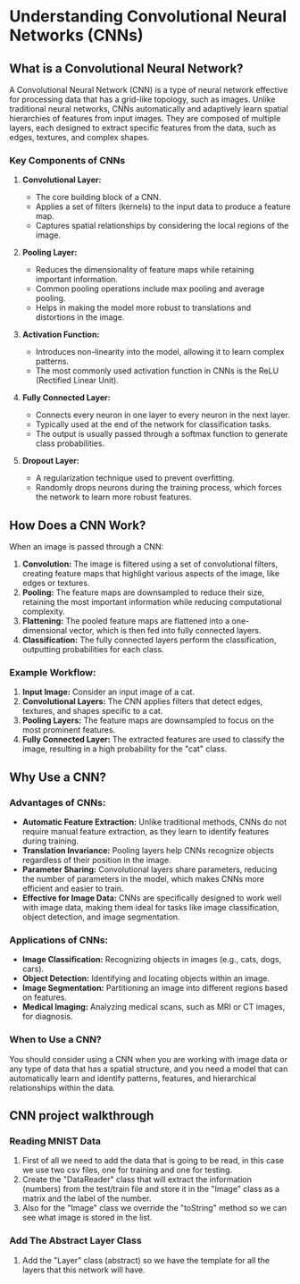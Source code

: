 # Understanding Convolutional Neural Networks (CNNs)

## What is a Convolutional Neural Network?

A Convolutional Neural Network (CNN) is a type of neural network effective for processing data that has a grid-like topology, such as images. Unlike traditional neural networks, CNNs automatically and adaptively learn spatial hierarchies of features from input images. They are composed of multiple layers, each designed to extract specific features from the data, such as edges, textures, and complex shapes.

### Key Components of CNNs

1. **Convolutional Layer:**
   - The core building block of a CNN.
   - Applies a set of filters (kernels) to the input data to produce a feature map.
   - Captures spatial relationships by considering the local regions of the image.

2. **Pooling Layer:**
   - Reduces the dimensionality of feature maps while retaining important information.
   - Common pooling operations include max pooling and average pooling.
   - Helps in making the model more robust to translations and distortions in the image.

3. **Activation Function:**
   - Introduces non-linearity into the model, allowing it to learn complex patterns.
   - The most commonly used activation function in CNNs is the ReLU (Rectified Linear Unit).

4. **Fully Connected Layer:**
   - Connects every neuron in one layer to every neuron in the next layer.
   - Typically used at the end of the network for classification tasks.
   - The output is usually passed through a softmax function to generate class probabilities.

5. **Dropout Layer:**
   - A regularization technique used to prevent overfitting.
   - Randomly drops neurons during the training process, which forces the network to learn more robust features.

## How Does a CNN Work?

When an image is passed through a CNN:

1. **Convolution:** The image is filtered using a set of convolutional filters, creating feature maps that highlight various aspects of the image, like edges or textures.
2. **Pooling:** The feature maps are downsampled to reduce their size, retaining the most important information while reducing computational complexity.
3. **Flattening:** The pooled feature maps are flattened into a one-dimensional vector, which is then fed into fully connected layers.
4. **Classification:** The fully connected layers perform the classification, outputting probabilities for each class.

### Example Workflow:

1. **Input Image:** Consider an input image of a cat.
2. **Convolutional Layers:** The CNN applies filters that detect edges, textures, and shapes specific to a cat.
3. **Pooling Layers:** The feature maps are downsampled to focus on the most prominent features.
4. **Fully Connected Layer:** The extracted features are used to classify the image, resulting in a high probability for the "cat" class.

## Why Use a CNN?

### Advantages of CNNs:

- **Automatic Feature Extraction:** Unlike traditional methods, CNNs do not require manual feature extraction, as they learn to identify features during training.
- **Translation Invariance:** Pooling layers help CNNs recognize objects regardless of their position in the image.
- **Parameter Sharing:** Convolutional layers share parameters, reducing the number of parameters in the model, which makes CNNs more efficient and easier to train.
- **Effective for Image Data:** CNNs are specifically designed to work well with image data, making them ideal for tasks like image classification, object detection, and image segmentation.

### Applications of CNNs:

- **Image Classification:** Recognizing objects in images (e.g., cats, dogs, cars).
- **Object Detection:** Identifying and locating objects within an image.
- **Image Segmentation:** Partitioning an image into different regions based on features.
- **Medical Imaging:** Analyzing medical scans, such as MRI or CT images, for diagnosis.

### When to Use a CNN?

You should consider using a CNN when you are working with image data or any type of data that has a spatial structure, and you need a model that can automatically learn and identify patterns, features, and hierarchical relationships within the data.

## CNN project walkthrough
### Reading MNIST Data
   1. First of all we need to add the data that is going to be read, in this case we use two csv files, one for training and one for testing.
   2. Create the "DataReader" class that will extract the information (numbers) from the test/train file and store it in the "Image" class as a matrix and the label of the number.
   3. Also for the "Image" class we override the "toString" method so we can see what image is stored in the list.

### Add The Abstract Layer Class
   1. Add the "Layer" class (abstract) so we have the template for all the layers that this network will have.
